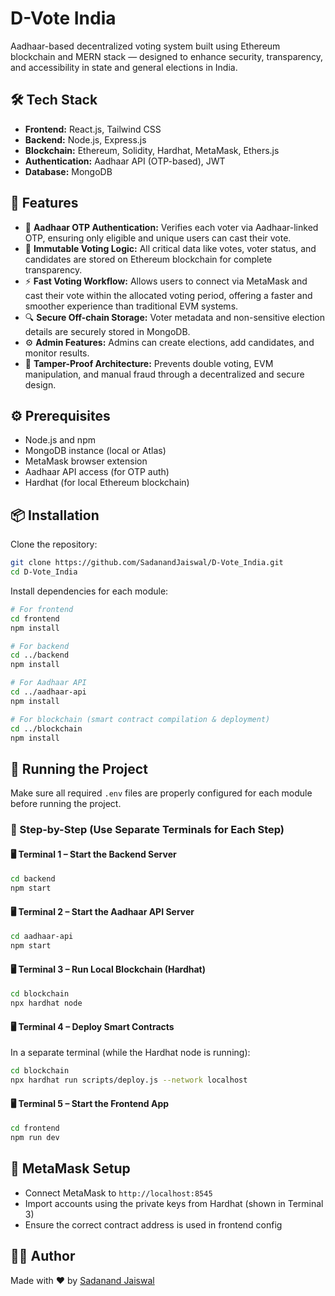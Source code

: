 # D-Vote India
Aadhaar-based decentralized voting system built using Ethereum blockchain and MERN stack — designed to enhance security, transparency, and accessibility in state and general elections in India.

## 🛠 Tech Stack

- **Frontend:** React.js, Tailwind CSS
- **Backend:** Node.js, Express.js
- **Blockchain:** Ethereum, Solidity, Hardhat, MetaMask, Ethers.js
- **Authentication:** Aadhaar API (OTP-based), JWT
- **Database:** MongoDB

## 🚀 Features

- 🔐 **Aadhaar OTP Authentication:** Verifies each voter via Aadhaar-linked OTP, ensuring only eligible and unique users can cast their vote.
- 🧾 **Immutable Voting Logic:** All critical data like votes, voter status, and candidates are stored on Ethereum blockchain for complete transparency.
- ⚡ **Fast Voting Workflow:** Allows users to connect via MetaMask and cast their vote within the allocated voting period, offering a faster and smoother experience than traditional EVM systems.
- 🔍 **Secure Off-chain Storage:** Voter metadata and non-sensitive election details are securely stored in MongoDB.
- ⚙️ **Admin Features:** Admins can create elections, add candidates, and monitor results.
- 💼 **Tamper-Proof Architecture:** Prevents double voting, EVM manipulation, and manual fraud through a decentralized and secure design.

## ⚙️ Prerequisites

- Node.js and npm
- MongoDB instance (local or Atlas)
- MetaMask browser extension
- Aadhaar API access (for OTP auth)
- Hardhat (for local Ethereum blockchain)

## 📦 Installation

Clone the repository:

```bash
git clone https://github.com/SadanandJaiswal/D-Vote_India.git
cd D-Vote_India
```

Install dependencies for each module:

```bash
# For frontend
cd frontend
npm install

# For backend
cd ../backend
npm install

# For Aadhaar API
cd ../aadhaar-api
npm install

# For blockchain (smart contract compilation & deployment)
cd ../blockchain
npm install

```

## 🚀 Running the Project

Make sure all required `.env` files are properly configured for each module before running the project.


### 🧩 Step-by-Step (Use Separate Terminals for Each Step)

#### 🖥️ Terminal 1 – Start the Backend Server

```bash
cd backend
npm start
```

#### 🖥️ Terminal 2 – Start the Aadhaar API Server

```bash
cd aadhaar-api
npm start
```

#### 🖥️ Terminal 3 – Run Local Blockchain (Hardhat)

```bash
cd blockchain
npx hardhat node
```

#### 🖥️ Terminal 4 – Deploy Smart Contracts
In a separate terminal (while the Hardhat node is running):

```bash
cd blockchain
npx hardhat run scripts/deploy.js --network localhost
```

#### 🖥️ Terminal 5 – Start the Frontend App

```bash
cd frontend
npm run dev
```

## 🦊 MetaMask Setup

- Connect MetaMask to `http://localhost:8545`
- Import accounts using the private keys from Hardhat (shown in Terminal 3)
- Ensure the correct contract address is used in frontend config


## 👨‍💻 Author

Made with ❤️ by [Sadanand Jaiswal](https://github.com/SadanandJaiswal)
